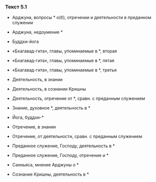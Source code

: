 ### Текст 5.1

- Арджуна, вопросы * о(б), отречении и деятельности в преданном служении

- Арджуна, недоумение *

- Буддхи-йога

- «Бхагавад-гита», главы, упоминаемые в *, вторая

- «Бхагавад-гита», главы, упоминаемые в *, пятая

- «Бхагавад-гита», главы, упоминаемые в *, третья

- Деятельность, в знании

- Деятельность, в сознании Кришны

- Деятельность, отречение от *, сравн. с преданным служением

- Знание, духовное *, деятельность в *

- Йога, буддхи-*

- Отречение, в знании

- Отречение, от деятельности, сравн. с преданным служением

- Преданное служение, Господу, деятельность в *

- Преданное служение, Господу, отречение и *

- Санньяса, мнение Арджуны о *

- Сознание Кришны, деятельность в *
	
